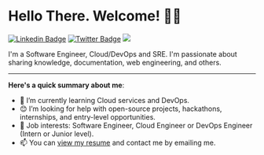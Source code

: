 # Hello There. Welcome! 👋🏾

[![Linkedin Badge](https://img.shields.io/badge/-Omoruyi_(Emmanuel)_Osakue-0077B5?style=for-the-badge&logo=linkedin&logoColor=white&link=https://www.linkedin.com/in/omoruyi-osakue-610206183/)](https://www.linkedin.com/in/omoruyi-osakue-610206183/) [![Twitter Badge](https://img.shields.io/badge/-@omoruyiosakue-1ca0f1?style=for-the-badge&logo=twitter&logoColor=white&link=https://twitter.com/omoruyiosakue)](https://twitter.com/omoruyiosakue) <a href="mailto:osakueomoruyi@gamil.com?"><img src="https://img.shields.io/badge/-osakueomoruyi@gamil.com-%23DD0031.svg?&style=for-the-badge&logo=gmail&logoColor=white"/></a>


I'm a Software Engineer, Cloud/DevOps and SRE. I'm passionate about sharing knowledge, documentation, web engineering, and others. 

---

**Here's a quick summary about me**:

- 🌱 I’m currently learning Cloud services and DevOps.
- 😊 I’m looking for help with open-source projects, hackathons, internships, and entry-level opportunities.
- 💼 Job interests: Software Engineer, Cloud Engineer or DevOps Engineer (Intern or Junior level).
- 📫 You can [view my resume](#) and contact me by emailing me.
